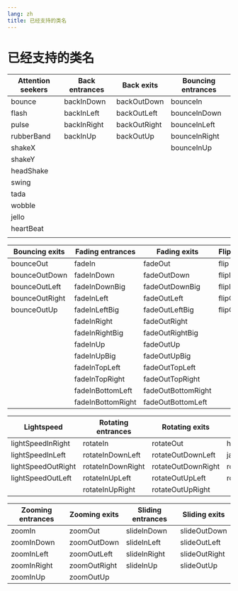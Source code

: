 ```yaml
---
lang: zh
title: 已经支持的类名
---
```


# 已经支持的类名

| Attention seekers | Back entrances | Back exits   | Bouncing entrances |
| ----------------- | -------------- | ------------ | ------------------ |
| bounce            | backInDown     | backOutDown  | bounceIn           |
| flash             | backInLeft     | backOutLeft  | bounceInDown       |
| pulse             | backInRight    | backOutRight | bounceInLeft       |
| rubberBand        | backInUp       | backOutUp    | bounceInRight      |
| shakeX            |                |              | bounceInUp         |
| shakeY            |                |              |                    |
| headShake         |                |              |                    |
| swing             |                |              |                    |
| tada              |                |              |                    |
| wobble            |                |              |                    |
| jello             |                |              |                    |
| heartBeat         |                |              |                    |
|                   |                |              |                    |

| Bouncing exits | Fading entrances  | Fading exits       | Flippers |
| -------------- | ----------------- | ------------------ | -------- |
| bounceOut      | fadeIn            | fadeOut            | flip     |
| bounceOutDown  | fadeInDown        | fadeOutDown        | flipInX  |
| bounceOutLeft  | fadeInDownBig     | fadeOutDownBig     | flipInY  |
| bounceOutRight | fadeInLeft        | fadeOutLeft        | flipOutX |
| bounceOutUp    | fadeInLeftBig     | fadeOutLeftBig     | flipOutY |
|                | fadeInRight       | fadeOutRight       |
|                | fadeInRightBig    | fadeOutRightBig    |
|                | fadeInUp          | fadeOutUp          |
|                | fadeInUpBig       | fadeOutUpBig       |
|                | fadeInTopLeft     | fadeOutTopLeft     |
|                | fadeInTopRight    | fadeOutTopRight    |
|                | fadeInBottomLeft  | fadeOutBottomRight |
|                | fadeInBottomRight | fadeOutBottomLeft  |

| Lightspeed         | Rotating entrances | Rotating exits     | Specials     |
| ------------------ | ------------------ | ------------------ | ------------ |
| lightSpeedInRight  | rotateIn           | rotateOut          | hinge        |
| lightSpeedInLeft   | rotateInDownLeft   | rotateOutDownLeft  | jackInTheBox |
| lightSpeedOutRight | rotateInDownRight  | rotateOutDownRight | rollIn       |
| lightSpeedOutLeft  | rotateInUpLeft     | rotateOutUpLeft    | rollOut      |
|                    | rotateInUpRight    | rotateOutUpRight   |              |

| Zooming entrances | Zooming exits | Sliding entrances | Sliding exits |
| ----------------- | ------------- | ----------------- | ------------- |
| zoomIn            | zoomOut       | slideInDown       | slideOutDown  |
| zoomInDown        | zoomOutDown   | slideInLeft       | slideOutLeft  |
| zoomInLeft        | zoomOutLeft   | slideInRight      | slideOutRight |
| zoomInRight       | zoomOutRight  | slideInUp         | slideOutUp    |
| zoomInUp          | zoomOutUp     |
